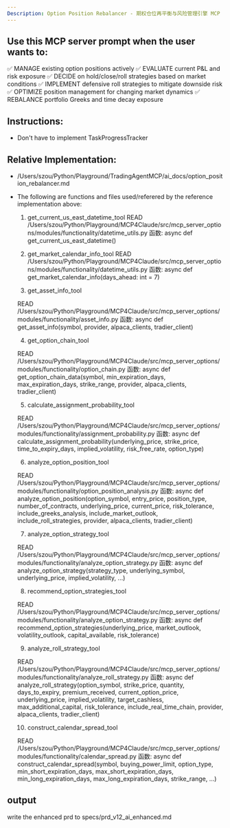 ```yaml
---
Description: Option Position Rebalancer - 期权仓位再平衡与风险管理引擎 MCP server prompt for Options Trading Toolkit.
---
```


## Use this MCP server prompt when the user wants to:
✅ MANAGE existing option positions actively
✅ EVALUATE current P&L and risk exposure
✅ DECIDE on hold/close/roll strategies based on market conditions
✅ IMPLEMENT defensive roll strategies to mitigate downside risk
✅ OPTIMIZE position management for changing market dynamics
✅ REBALANCE portfolio Greeks and time decay exposure


## Instructions:
- Don't have to implement TaskProgressTracker

## Relative Implementation:
- /Users/szou/Python/Playground/TradingAgentMCP/ai_docs/option_position_rebalancer.md
- The following are functions and files used/referered by the reference implementation above:
  1. get_current_us_east_datetime_tool
  READ /Users/szou/Python/Playground/MCP4Claude/src/mcp_server_options/modules/functionality/datetime_utils.py
  函数: async def get_current_us_east_datetime()

  2. get_market_calendar_info_tool
  READ /Users/szou/Python/Playground/MCP4Claude/src/mcp_server_options/modules/functionality/datetime_utils.py
  函数: async def get_market_calendar_info(days_ahead: int = 7)

  3. get_asset_info_tool

  READ /Users/szou/Python/Playground/MCP4Claude/src/mcp_server_options/modules/functionality/asset_info.py
  函数: async def get_asset_info(symbol, provider, alpaca_clients, tradier_client)

  4. get_option_chain_tool

  READ /Users/szou/Python/Playground/MCP4Claude/src/mcp_server_options/modules/functionality/option_chain.py
  函数: async def get_option_chain_data(symbol, min_expiration_days, max_expiration_days, strike_range, provider,
  alpaca_clients, tradier_client)

  5. calculate_assignment_probability_tool

  READ /Users/szou/Python/Playground/MCP4Claude/src/mcp_server_options/modules/functionality/assignment_probability.py
  函数: async def calculate_assignment_probability(underlying_price, strike_price, time_to_expiry_days, implied_volatility,
  risk_free_rate, option_type)

  6. analyze_option_position_tool

  READ /Users/szou/Python/Playground/MCP4Claude/src/mcp_server_options/modules/functionality/option_position_analysis.py
  函数: async def analyze_option_position(option_symbol, entry_price, position_type, number_of_contracts, underlying_price,
  current_price, risk_tolerance, include_greeks_analysis, include_market_outlook, include_roll_strategies, provider,
  alpaca_clients, tradier_client)

  7. analyze_option_strategy_tool

  READ /Users/szou/Python/Playground/MCP4Claude/src/mcp_server_options/modules/functionality/analyze_option_strategy.py
  函数: async def analyze_option_strategy(strategy_type, underlying_symbol, underlying_price, implied_volatility, ...)

  8. recommend_option_strategies_tool

  READ /Users/szou/Python/Playground/MCP4Claude/src/mcp_server_options/modules/functionality/analyze_option_strategy.py
  函数: async def recommend_option_strategies(underlying_price, market_outlook, volatility_outlook, capital_available,
  risk_tolerance)

  9. analyze_roll_strategy_tool

  READ /Users/szou/Python/Playground/MCP4Claude/src/mcp_server_options/modules/functionality/analyze_roll_strategy.py
  函数: async def analyze_roll_strategy(option_symbol, strike_price, quantity, days_to_expiry, premium_received,
  current_option_price, underlying_price, implied_volatility, target_cashless, max_additional_capital, risk_tolerance,
  include_real_time_chain, provider, alpaca_clients, tradier_client)

  10. construct_calendar_spread_tool

  READ /Users/szou/Python/Playground/MCP4Claude/src/mcp_server_options/modules/functionality/calendar_spread.py
  函数: async def construct_calendar_spread(symbol, buying_power_limit, option_type, min_short_expiration_days,
  max_short_expiration_days, min_long_expiration_days, max_long_expiration_days, strike_range, ...)

## output

write the enhanced prd to specs/prd_v12_ai_enhanced.md
